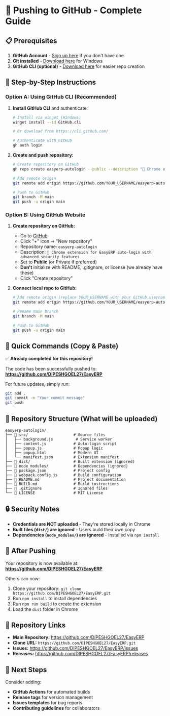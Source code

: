# 🚀 Pushing to GitHub - Complete Guide

## 📋 Prerequisites

1. **GitHub Account** - [Sign up here](https://github.com) if you don't have one
2. **Git installed** - [Download here](https://git-scm.com/download/windows) for Windows
3. **GitHub CLI (optional)** - [Download here](https://cli.github.com/) for easier repo creation

## 🔧 Step-by-Step Instructions

### Option A: Using GitHub CLI (Recommended)

1. **Install GitHub CLI** and authenticate:

   ```bash
   # Install via winget (Windows)
   winget install --id GitHub.cli

   # Or download from https://cli.github.com/

   # Authenticate with GitHub
   gh auth login
   ```

2. **Create and push repository:**

   ```bash
   # Create repository on GitHub
   gh repo create easyerp-autologin --public --description "🔐 Chrome extension for EasyERP auto-login with advanced security features"

   # Add remote origin
   git remote add origin https://github.com/YOUR_USERNAME/easyerp-autologin.git

   # Push to GitHub
   git branch -M main
   git push -u origin main
   ```

### Option B: Using GitHub Website

1. **Create repository on GitHub:**

   - Go to [GitHub](https://github.com)
   - Click "+" icon → "New repository"
   - Repository name: `easyerp-autologin`
   - Description: `🔐 Chrome extension for EasyERP auto-login with advanced security features`
   - Set to **Public** (or Private if preferred)
   - **Don't** initialize with README, .gitignore, or license (we already have these)
   - Click "Create repository"

2. **Connect local repo to GitHub:**

   ```bash
   # Add remote origin (replace YOUR_USERNAME with your GitHub username)
   git remote add origin https://github.com/YOUR_USERNAME/easyerp-autologin.git

   # Rename main branch
   git branch -M main

   # Push to GitHub
   git push -u origin main
   ```

## 🎯 Quick Commands (Copy & Paste)

✅ **Already completed for this repository!**

The code has been successfully pushed to:
**https://github.com/DIPESHGOEL27/EasyERP**

For future updates, simply run:

```bash
git add .
git commit -m "Your commit message"
git push
```

## 📁 Repository Structure (What will be uploaded)

```
easyerp-autologin/
├── 📁 src/                    # Source files
│   ├── background.js          # Service worker
│   ├── content.js            # Auto-login script
│   ├── popup.js              # Popup logic
│   ├── popup.html            # Modern UI
│   └── manifest.json         # Extension manifest
├── 📁 dist/                   # Built extension (ignored)
├── 📁 node_modules/           # Dependencies (ignored)
├── 📄 package.json            # Project config
├── 📄 webpack.config.js       # Build configuration
├── 📄 README.md               # Project documentation
├── 📄 BUILD.md                # Build instructions
├── 📄 .gitignore              # Ignored files
└── 📄 LICENSE                 # MIT License
```

## 🔒 Security Notes

- **Credentials are NOT uploaded** - They're stored locally in Chrome
- **Built files (`dist/`) are ignored** - Users build their own copy
- **Dependencies (`node_modules/`) are ignored** - Installed via `npm install`

## 🎉 After Pushing

Your repository is now available at:
**https://github.com/DIPESHGOEL27/EasyERP**

Others can now:

1. Clone your repository: `git clone https://github.com/DIPESHGOEL27/EasyERP.git`
2. Run `npm install` to install dependencies
3. Run `npm run build` to create the extension
4. Load the `dist` folder in Chrome

## 🔗 Repository Links

- **Main Repository:** https://github.com/DIPESHGOEL27/EasyERP
- **Clone URL:** `https://github.com/DIPESHGOEL27/EasyERP.git`
- **Issues:** https://github.com/DIPESHGOEL27/EasyERP/issues
- **Releases:** https://github.com/DIPESHGOEL27/EasyERP/releases

## 🚀 Next Steps

Consider adding:

- **GitHub Actions** for automated builds
- **Release tags** for version management
- **Issues templates** for bug reports
- **Contributing guidelines** for collaborators
